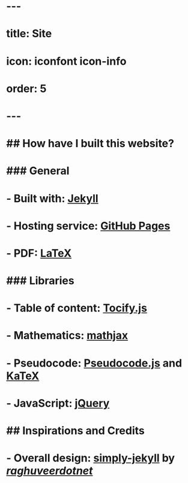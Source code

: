 # ---
# title: Site
# icon: iconfont icon-info
# order: 5
# ---

# ## How have I built this website?

# ### General

# - Built with: [Jekyll](https://jekyllrb.com/)
# - Hosting service: [GitHub Pages](https://pages.github.com/)
# - PDF: [LaTeX](https://en.wikibooks.org/wiki/LaTeX)

# ### Libraries

# - Table of content: [Tocify.js](http://gregfranko.com/jquery.tocify.js/)
# - Mathematics: [mathjax](https://www.mathjax.org/)
# - Pseudocode: [Pseudocode.js](http://www.tatetian.io/pseudocode.js/) and [KaTeX](https://katex.org/)
# - JavaScript: [jQuery](https://jquery.com/)

# ## Inspirations and Credits

# - Overall design: [simply-jekyll](https://github.com/raghuveerdotnet/simply-jekyll) by _[raghuveerdotnet](https://github.com/raghuveerdotnet)_